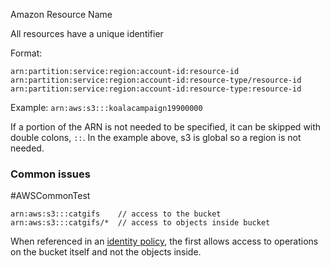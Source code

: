 Amazon Resource Name

All resources have a unique identifier

Format:
```
arn:partition:service:region:account-id:resource-id 
arn:partition:service:region:account-id:resource-type/resource-id 
arn:partition:service:region:account-id:resource-type:resource-id
```
Example: `arn:aws:s3:::koalacampaign19900000`

If a portion of the ARN is not needed to be specified, it can be skipped with double colons, `::`. In the example above, s3 is global so a region is not needed.

### Common issues

#AWSCommonTest 

```
arn:aws:s3:::catgifs    // access to the bucket
arn:aws:s3:::catgifs/*  // access to objects inside bucket
```

When referenced in an [identity policy](../Accounts/Identity%20Policies.md), the first allows access to operations on the bucket itself and not the objects inside.

